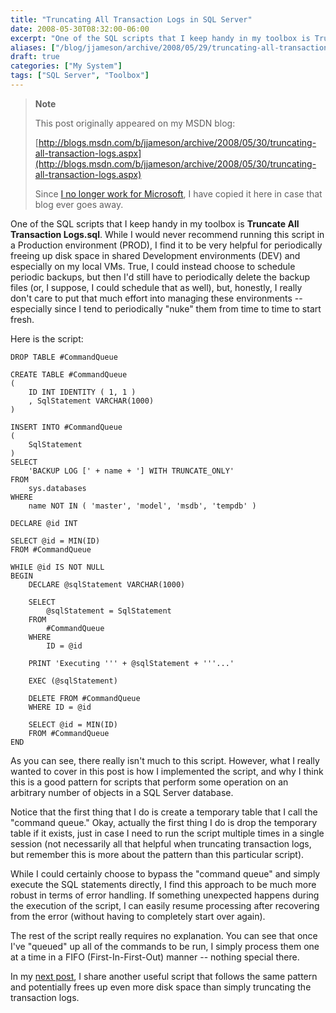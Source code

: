 ```yaml
---
title: "Truncating All Transaction Logs in SQL Server"
date: 2008-05-30T08:32:00-06:00
excerpt: "One of the SQL scripts that I keep handy in my toolbox is Truncate All Transaction Logs.sql . While I would never recommend running this script in a Production environment (PROD), I find it to be very helpful for periodically freeing up disk space in..."
aliases: ["/blog/jjameson/archive/2008/05/29/truncating-all-transaction-logs.aspx", "/blog/jjameson/archive/2008/05/30/truncating-all-transaction-logs.aspx"]
draft: true
categories: ["My System"]
tags: ["SQL Server", "Toolbox"]
---
```


> **Note**
>
> This post originally appeared on my MSDN blog:
>
> [http://blogs.msdn.com/b/jjameson/archive/2008/05/30/truncating-all-transaction-logs.aspx](http://blogs.msdn.com/b/jjameson/archive/2008/05/30/truncating-all-transaction-logs.aspx)
>
> Since [I no longer work for Microsoft](/blog/jjameson/2011/09/02/last-day-with-microsoft), I have copied it here in case that blog ever goes away.

One of the SQL scripts that I keep handy in my toolbox is **Truncate All Transaction Logs.sql**. While I would never recommend running this script in a Production environment (PROD), I find it to be very helpful for periodically freeing up disk space in shared Development environments (DEV) and especially on my local VMs. True, I could instead choose to schedule periodic backups, but then I'd still have to periodically delete the backup files (or, I suppose, I could schedule that as well), but, honestly, I really don't care to put that much effort into managing these environments -- especially since I tend to periodically "nuke" them from time to time to start fresh.

Here is the script:

```
DROP TABLE #CommandQueue

CREATE TABLE #CommandQueue
(
    ID INT IDENTITY ( 1, 1 )
    , SqlStatement VARCHAR(1000)
)

INSERT INTO #CommandQueue
(
    SqlStatement
)
SELECT
    'BACKUP LOG [' + name + '] WITH TRUNCATE_ONLY'
FROM
    sys.databases
WHERE
    name NOT IN ( 'master', 'model', 'msdb', 'tempdb' )

DECLARE @id INT

SELECT @id = MIN(ID)
FROM #CommandQueue

WHILE @id IS NOT NULL
BEGIN
    DECLARE @sqlStatement VARCHAR(1000)
    
    SELECT
        @sqlStatement = SqlStatement
    FROM
        #CommandQueue
    WHERE
        ID = @id

    PRINT 'Executing ''' + @sqlStatement + '''...'

    EXEC (@sqlStatement)

    DELETE FROM #CommandQueue
    WHERE ID = @id

    SELECT @id = MIN(ID)
    FROM #CommandQueue
END
```

As you can see, there really isn't much to this script. However, what I really wanted to cover in this post is how I implemented the script, and why I think this is a good pattern for scripts that perform some operation on an arbitrary number of objects in a SQL Server database.

Notice that the first thing that I do is create a temporary table that I call the "command queue." Okay, actually the first thing I do is drop the temporary table if it exists, just in case I need to run the script multiple times in a single session (not necessarily all that helpful when truncating transaction logs, but remember this is more about the pattern than this particular script).

While I could certainly choose to bypass the "command queue" and simply execute the SQL statements directly, I find this approach to be much more robust in terms of error handling. If something unexpected happens during the execution of the script, I can easily resume processing after recovering from the error (without having to completely start over again).

The rest of the script really requires no explanation. You can see that once I've "queued" up all of the commands to be run, I simply process them one at a time in a FIFO (First-In-First-Out) manner -- nothing special there.

In my [next post](/blog/jjameson/2008/05/30/shrinking-all-database-files), I share another useful script that follows the same pattern and potentially frees up even more disk space than simply truncating the transaction logs.


